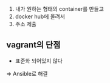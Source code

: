 1. 내가 원하는 형태의 container를 만들고
2. docker hub에 올려서
3. 주소 제출



## vagrant의 단점

- 표준화 되어있지 않다

=> Ansible로 해결



